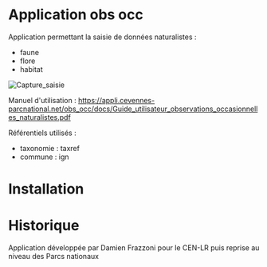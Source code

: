 # Application obs occ

Application permettant la saisie de données naturalistes  : 
 * faune
 * flore
 * habitat

![Capture_saisie](https://appli.cevennes-parcnational.net/obs_occ/docs/obs_occ.png)

Manuel d'utilisation : https://appli.cevennes-parcnational.net/obs_occ/docs/Guide_utilisateur_observations_occasionnelles_naturalistes.pdf


Référentiels utilisés : 
 * taxonomie : taxref
 * commune : ign

Installation
============


Historique
==========
Application développée par Damien Frazzoni pour le CEN-LR puis reprise au niveau des Parcs nationaux
